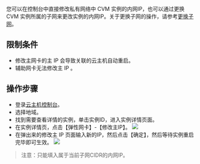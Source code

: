 您可以在控制台中直接修改私有网络中 CVM 实例的内网IP，也可以通过更换 CVM 实例所属的子网来更改实例的内网IP。关于更换子网的操作，请参考[更换子网]()。

## 限制条件

- 修改主网卡的主 IP 会导致关联的云主机自动重启。
- 辅助网卡无法修改主 IP 。

## 操作步骤

- 登录[云主机控制台](https://console.tce.fsphere.cn/cvm/index)。
- 选择地域。
- 找到需要查看详情的实例，单击实例ID，进入实例详情页面。
- 在实例详情页，点击【弹性网卡】-【修改主IP】。
![](http://imgcache.tcecqpoc.fsphere.cn/image/main.qcloudimg.com/raw/8ed95250a179ea85b003df79178087a9.png)
- 在弹出来的修改主 IP 页面输入新的IP，然后点击【确定】，然后等待实例重启完毕即可生效。
![](http://imgcache.tcecqpoc.fsphere.cn/image/main.qcloudimg.com/raw/a1828fa41fbed3efabd78636f435188a.png)
>注意：只能填入属于当前子网CIDR的内网IP。
